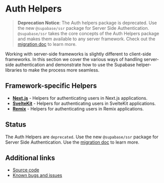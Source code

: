 # Auth Helpers

> **Deprecation Notice**: The Auth helpers package is deprecated. Use the new `@supabase/ssr` package for Server Side Authentication. `@supabase/ssr` takes the core concepts of the Auth Helpers package and makes them available to any server framework. Check out the [migration doc](https://supabase.com/docs/guides/auth/server-side/migrating-to-ssr-from-auth-helpers) to learn more.

Working with server-side frameworks is slightly different to client-side frameworks. In this section we cover the various ways of handling server-side authentication and demonstrate how to use the Supabase helper-libraries to make the process more seamless.

## Framework-specific Helpers

- [**Next.js**](https://supabase.com/docs/guides/auth/auth-helpers/nextjs) - Helpers for authenticating users in Next.js applications.
- [**SvelteKit**](https://supabase.com/docs/guides/auth/auth-helpers/sveltekit) - Helpers for authenticating users in SvelteKit applications.
- [**Remix**](https://supabase.com/docs/guides/auth/auth-helpers/remix) - Helpers for authenticating users in Remix applications.

## Status

The Auth Helpers are `deprecated`. Use the new `@supabase/ssr` package for Server Side Authentication. Use the [migration doc](https://supabase.com/docs/guides/auth/server-side/migrating-to-ssr-from-auth-helpers) to learn more.

## Additional links

- [Source code](https://github.com/supabase/auth-helpers)
- [Known bugs and issues](https://github.com/supabase/auth-helpers/issues)
